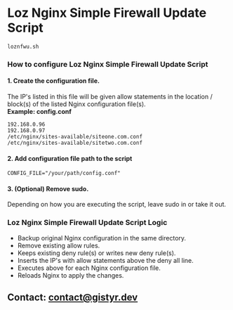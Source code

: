 # Loz Nginx Simple Firewall Update  Script      
``loznfwu.sh``    
### How to configure Loz Nginx Simple Firewall Update Script      
#### 1. Create the configuration file.       
The IP's listed in this file will be given allow statements in the location / block(s) of the listed Nginx configuration file(s).        
**Example: config.conf**   
```  
192.168.0.96  
192.168.0.97  
/etc/nginx/sites-available/siteone.com.conf  
/etc/nginx/sites-available/sitetwo.com.conf  
```   
#### 2. Add configuration file path to the script   
``CONFIG_FILE="/your/path/config.conf"``   
#### 3. (Optional) Remove sudo.   
Depending on how you are executing the script, leave sudo in or take it out.    
### Loz Nginx Simple Firewall Update Script Logic    
- Backup original Nginx configuration in the same directory.   
- Remove existing allow rules.    
- Keeps existing deny rule(s) or writes new deny rule(s).    
- Inserts the IP's with allow statements above the deny all line.     
- Executes above for each Nginx configuration file.    
- Reloads Nginx to apply the changes.     
## Contact: contact@gistyr.dev    
